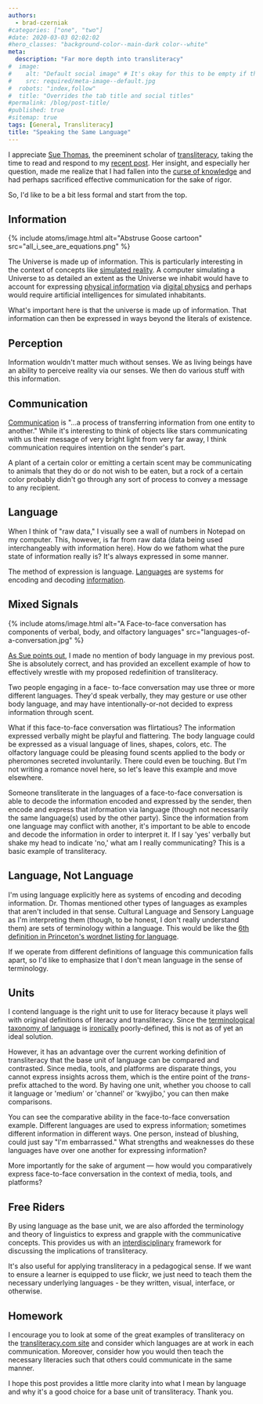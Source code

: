 ```yaml
---
authors:
  - brad-czerniak
#categories: ["one", "two"]
#date: 2020-03-03 02:02:02
#hero_classes: "background-color--main-dark color--white"
meta:
  description: "Far more depth into transliteracy"
#  image:
#    alt: "Default social image" # It's okay for this to be empty if the image is decorative
#    src: required/meta-image--default.jpg
#  robots: "index,follow"
#  title: "Overrides the tab title and social titles"
#permalink: /blog/post-title/
#published: true
#sitemap: true
tags: [General, Transliteracy]
title: "Speaking the Same Language"
---
```


I appreciate [Sue Thomas](http://travelsinvirtuality.typepad.com/suethomas/), the preeminent scholar of
[transliteracy](http://nlabnetworks.typepad.com/transliteracy/), taking the time to read and respond to my
[recent post](http://bradczerniak.com/2010/05/31/on-transliteracy/). Her insight, and especially her question, made me realize
that I had fallen into the [curse of knowledge](http://37signals.com/svn/posts/213-the-curse-of-knowledge) and had perhaps
sacrificed effective communication for the sake of rigor.

So, I'd like to be a bit less formal and start from the top.

## Information

{% include atoms/image.html
  alt="Abstruse Goose cartoon"
  src="all_i_see_are_equations.png"
%}

The Universe is made up of information. This is particularly interesting in the context of concepts like
[simulated reality](http://en.wikipedia.org/wiki/Simulated_reality). A computer simulating a Universe to as detailed an
extent as the Universe we inhabit would have to account for expressing
[physical information](http://en.wikipedia.org/wiki/Physical_information) via
[digital physics](http://en.wikipedia.org/wiki/Digital_physics) and perhaps would require artificial intelligences for
simulated inhabitants.

What's important here is that the universe is made up of information. That information can then be expressed in ways beyond
the literals of existence.

## Perception

Information wouldn't matter much without senses. We as living beings have an ability to perceive reality via our senses.
We then do various stuff with this information.

## Communication

[Communication](http://en.wikipedia.org/wiki/Communication) is "...a process of transferring information from one entity
to another." While it's interesting to think of objects like stars communicating with us their message of very bright light
from very far away, I think communication requires intention on the sender's part.

A plant of a certain color or emitting a certain scent may be communicating to animals that they do or do not wish to be
eaten, but a rock of a certain color probably didn't go through any sort of process to convey a message to any recipient.

## Language

When I think of "raw data," I visually see a wall of numbers in Notepad on my computer. This, however, is far from raw data
(data being used interchangeably with information here). How do we fathom what the pure state of information really is?
It's always expressed in some manner.

The method of expression is language. [Languages](http://en.wikipedia.org/wiki/Language) are systems for encoding and decoding
[information](http://en.wikipedia.org/wiki/Information).

## Mixed Signals

{% include atoms/image.html
  alt="A Face-to-face conversation has components of verbal, body, and olfactory languages"
  src="languages-of-a-conversation.jpg"
%}

[As Sue points out](http://bradczerniak.com/2010/05/31/on-transliteracy/#dsq-comment-57325439), I made no mention of body
language in my previous post. She is absolutely correct, and has provided an excellent example of how to effectively wrestle
with my proposed redefinition of transliteracy.

Two people engaging in a face- to-face conversation may use three or more different languages. They'd speak verbally, they
may gesture or use other body language, and may have intentionally-or-not decided to express information through scent.

What if this face-to-face conversation was flirtatious? The information expressed verbally might be playful and flattering.
The body language could be expressed as a visual language of lines, shapes, colors, etc. The olfactory language could be
pleasing found scents applied to the body or pheromones secreted involuntarily. There could even be touching. But I'm not
writing a romance novel here, so let's leave this example and move elsewhere.

Someone transliterate in the languages of a face-to-face conversation is able to decode the information encoded and expressed
by the sender, then encode and express that information via language (though not necessarily the same language(s) used by
the other party). Since the information from one language may conflict with another, it's important to be able to encode
and decode the information in order to interpret it. If I say 'yes' verbally but shake my head to indicate 'no,' what am
I really communicating? This is a basic example of transliteracy.

## Language, Not Language

I'm using language explicitly here as systems of encoding and decoding information. Dr. Thomas mentioned other types of
languages as examples that aren't included in that sense. Cultural Language and Sensory Language as I'm interpreting them
(though, to be honest, I don't really understand them) are sets of terminology within a language. This would be like the
[6th definition in Princeton's wordnet listing for language](http://wordnetweb.princeton.edu/perl/webwn?s=language).

If we operate from different definitions of language this communication falls apart, so I'd like to emphasize that I don't
mean language in the sense of terminology.

## Units

I contend language is the right unit to use for literacy because it plays well with original definitions of literacy and
transliteracy. Since the [terminological taxonomy of language](http://en.wikipedia.org/wiki/Language_family) is
[ironically](http://theoatmeal.com/comics/irony) poorly-defined, this is not as of yet an ideal solution.

However, it has an advantage over the current working definition of transliteracy that the base unit of language can be
compared and contrasted. Since media, tools, and platforms are disparate things, you cannot express insights across them,
which is the entire point of the _trans-_ prefix attached to the word. By having one unit, whether you choose to call it
language or 'medium' or 'channel' or 'kwyjibo,' you can then make comparisons.

You can see the comparative ability in the face-to-face conversation example. Different languages are used to express
information; sometimes different information in different ways. One person, instead of blushing, could just say "I'm
embarrassed." What strengths and weaknesses do these languages have over one another for expressing information?

More importantly for the sake of argument — how would you comparatively express face-to-face conversation in the context
of media, tools, and platforms?

## Free Riders

By using language as the base unit, we are also afforded the terminology and theory of linguistics to express and grapple
with the communicative concepts. This provides us with an [interdisciplinary](http://xkcd.com/755/) framework for discussing
the implications of transliteracy.

It's also useful for applying transliteracy in a pedagogical sense. If we want to ensure a learner is equipped to use flickr,
we just need to teach them the necessary underlying languages - be they written, visual, interface, or otherwise.

## Homework

I encourage you to look at some of the great examples of transliteracy on the
[transliteracy.com site](http://nlabnetworks.typepad.com/transliteracy/) and consider which languages are at work in each
communication. Moreover, consider how you would then teach the necessary literacies such that others could communicate in
the same manner.

I hope this post provides a little more clarity into what I mean by language and why it's a good choice for a base unit
of transliteracy. Thank you.
